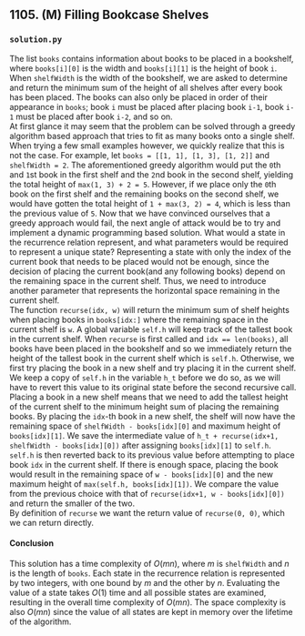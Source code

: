 ## 1105. (M) Filling Bookcase Shelves

### `solution.py`
The list `books` contains information about books to be placed in a bookshelf, where `books[i][0]` is the width and `books[i][1]` is the height of book `i`. When `shelfWidth` is the width of the bookshelf, we are asked to determine and return the minimum sum of the height of all shelves after every book has been placed. The books can also only be placed in order of their appearance in `books`; book `i` must be placed after placing book `i-1`, book `i-1` must be placed after book `i-2`, and so on.  
At first glance it may seem that the problem can be solved through a greedy algorithm based approach that tries to fit as many books onto a single shelf. When trying a few small examples however, we quickly realize that this is not the case. For example, let `books = [[1, 1], [1, 3], [1, 2]]` and `shelfWidth = 2`. The aforementioned greedy algorithm would put the `0`th and `1`st book in the first shelf and the `2`nd book in the second shelf, yielding the total height of `max(1, 3) + 2 = 5`. However, if we place only the `0`th book on the first shelf and the remaining books on the second shelf, we would have gotten the total height of `1 + max(3, 2) = 4`, which is less than the previous value of `5`. Now that we have convinced ourselves that a greedy approach would fail, the next angle of attack would be to try and implement a dynamic programming based solution. What would a state in the recurrence relation represent, and what parameters would be required to represent a unique state? Representing a state with only the index of the current book that needs to be placed would not be enough, since the decision of placing the current book(and any following books) depend on the remaining space in the current shelf. Thus, we need to introduce another parameter that represents the horizontal space remaining in the current shelf.  
The function `recurse(idx, w)` will return the minimum sum of shelf heights when placing books in `books[idx:]` where the remaining space in the current shelf is `w`. A global variable `self.h` will keep track of the tallest book in the current shelf. When `recurse` is first called and `idx == len(books)`, all books have been placed in the bookshelf and so we immediately return the height of the tallest book in the current shelf which is `self.h`. Otherwise, we first try placing the book in a new shelf and try placing it in the current shelf. We keep a copy of `self.h` in the variable `h_t` before we do so, as we will have to revert this value to its original state before the second recursive call. Placing a book in a new shelf means that we need to add the tallest height of the current shelf to the minimum height sum of placing the remaining books. By placing the `idx`-th book in a new shelf, the shelf will now have the remaining space of `shelfWidth - books[idx][0]` and maximum height of `books[idx][1]`. We save the intermediate value of `h_t + recurse(idx+1, shelfWidth - books[idx][0])` after assigning `books[idx][1]` to `self.h`. `self.h` is then reverted back to its previous value before attempting to place book `idx` in the current shelf. If there is enough space, placing the book would result in the remaining space of `w - books[idx][0]` and the new maximum height of `max(self.h, books[idx][1])`. We compare the value from the previous choice with that of `recurse(idx+1, w - books[idx][0])` and return the smaller of the two.  
By definition of `recurse` we want the return value of `recurse(0, 0)`, which we can return directly.  

#### Conclusion
This solution has a time complexity of $O(mn)$, where $m$ is `shelfWidth` and $n$ is the length of `books`. Each state in the recurrence relation is represented by two integers, with one bound by $m$ and the other by $n$. Evaluating the value of a state takes $O(1)$ time and all possible states are examined, resulting in the overall time complexity of $O(mn)$. The space complexity is also $O(mn)$ since the value of all states are kept in memory over the lifetime of the algorithm.  
  
